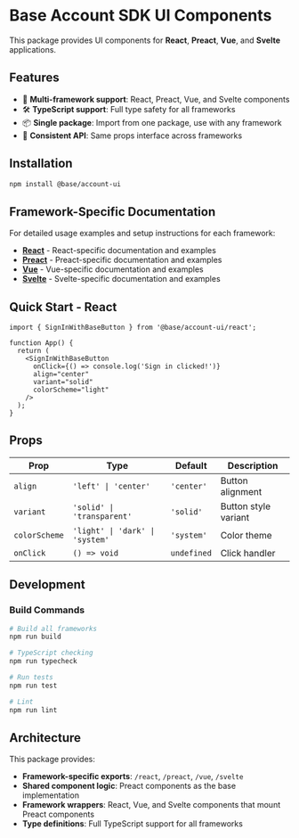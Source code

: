 # Base Account SDK UI Components

This package provides UI components for **React**, **Preact**, **Vue**, and **Svelte** applications.

## Features

- 🎯 **Multi-framework support**: React, Preact, Vue, and Svelte components
- 🛠️ **TypeScript support**: Full type safety for all frameworks
- 📦 **Single package**: Import from one package, use with any framework
- 🎨 **Consistent API**: Same props interface across frameworks

## Installation

```bash
npm install @base/account-ui
```

## Framework-Specific Documentation

For detailed usage examples and setup instructions for each framework:

- **[React](./react/README.md)** - React-specific documentation and examples
- **[Preact](./preact/README.md)** - Preact-specific documentation and examples
- **[Vue](./vue/README.md)** - Vue-specific documentation and examples
- **[Svelte](./svelte/README.md)** - Svelte-specific documentation and examples

## Quick Start - React

```tsx
import { SignInWithBaseButton } from '@base/account-ui/react';

function App() {
  return (
    <SignInWithBaseButton 
      onClick={() => console.log('Sign in clicked!')}
      align="center"
      variant="solid"
      colorScheme="light"
    />
  );
}
```

## Props

| Prop | Type | Default | Description |
|------|------|---------|-------------|
| `align` | `'left' \| 'center'` | `'center'` | Button alignment |
| `variant` | `'solid' \| 'transparent'` | `'solid'` | Button style variant |
| `colorScheme` | `'light' \| 'dark' \| 'system'` | `'system'` | Color theme |
| `onClick` | `() => void` | `undefined` | Click handler |

## Development

### Build Commands

```bash
# Build all frameworks
npm run build

# TypeScript checking
npm run typecheck

# Run tests
npm run test

# Lint
npm run lint
```

## Architecture

This package provides:
- **Framework-specific exports**: `/react`, `/preact`, `/vue`, `/svelte`
- **Shared component logic**: Preact components as the base implementation
- **Framework wrappers**: React, Vue, and Svelte components that mount Preact components
- **Type definitions**: Full TypeScript support for all frameworks 